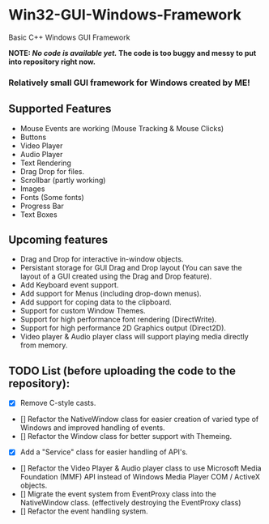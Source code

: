 # Win32-GUI-Windows-Framework
Basic C++ Windows GUI Framework

**NOTE: _No code is available yet._ The code is too buggy and messy to put into repository right now.** 

### Relatively small GUI framework for Windows created by ME!

## Supported Features

- Mouse Events are working (Mouse Tracking & Mouse Clicks)
- Buttons
- Video Player
- Audio Player
- Text Rendering
- Drag Drop for files.
- Scrollbar (partly working)
- Images
- Fonts (Some fonts)
- Progress Bar
- Text Boxes

## Upcoming features

- Drag and Drop for interactive in-window objects.
- Persistant storage for GUI Drag and Drop layout (You can save the layout of a GUI created using the Drag and Drop feature).
- Add Keyboard event support.
- Add support for Menus (including drop-down menus).
- Add support for coping data to the clipboard.
- Support for custom Window Themes.
- Support for high performance font rendering (DirectWrite).
- Support for high performance 2D Graphics output (Direct2D). 
- Video player & Audio player class will support playing media directly from memory.

## TODO List (before uploading the code to the repository):

- [x] Remove C-style casts.
- [] Refactor the NativeWindow class for easier creation of varied type of Windows and improved handling of events.
- [] Refactor the Window class for better support with Themeing.
- [x] Add a "Service" class for easier handling of API's. 
- [] Refactor the Video Player & Audio player class to use Microsoft Media Foundation (MMF) API instead of Windows Media Player COM / ActiveX objects.
- [] Migrate the event system from EventProxy class into the NativeWindow class. (effectively destroying the EventProxy class)
- [] Refactor the event handling system.
